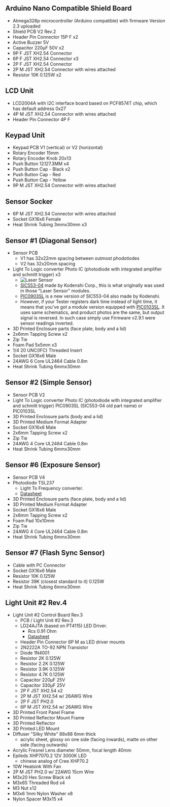 ## Arduino Nano Compatible Shield Board

- Atmega328p microcontroller (Arduino compatible) with firmware Version 2.3 uploaded
- Shield PCB V2 Rev.2
- Header Pin Connector 15P F x2
- Active Buzzer 5V
- Capacitor 220µF 50V x2
- 9P F JST XH2.54 Connector
- 6P F JST XH2.54 Connector x3
- 2P F JST XH2.54 Connector
- 2P M JST XH2.54 Connector with wires attached
- Resistor 10K 0.125W x2

## LCD Unit

- LCD2004A with I2C interface board based on PCF8574T chip, which has default address 0x27
- 4P M JST XH2.54 Connector with wires attached
- Header Pin Connector 4P F

## Keypad Unit

- Keypad PCB V1 (vertical) or V2 (horizontal)
- Rotary Encoder 15mm
- Rotary Encoder Knob 20x13
- Push Button 12*12*7.3MM x4
- Push Button Cap - Black x2
- Push Button Cap - Red
- Push Button Cap - Yellow
- 9P M JST XH2.54 Connector with wires attached

## Sensor Socker

- 6P M JST XH2.54 Connector with wires attached
- Socket GX16x6 Female
- Heat Shrink Tubing 3mmx30mm x3

## Sensor #1 (Diagonal Sensor)

- Sensor PCB
  - V1 has 32x22mm spacing between outmost phodotiodes
  - V2 has 32x20mm spacing
- Light To Logic converter Photo IC (photodiode with integrated amplifier and schmitt trigger) x3
  - ![Laser Sensor](https://github.com/srozum/film_camera_tester/blob/ff70038ed548a19df9affb2cfab41a057fedca4c/assets/images/laser%20sensor%20module.jpeg)
  - [SIC553-04](https://github.com/srozum/film_camera_tester/blob/ff70038ed548a19df9affb2cfab41a057fedca4c/assets/datasheets/SIC553-04.pdf) made by Kodenshi Corp., this is what originally was used in those "Laser Sensor" modules.
  - [PIC0903SL](https://github.com/srozum/film_camera_tester/blob/25081f90891dfd4f507b88cfab1606393add9a17/assets/datasheets/PIC0903SL-KODENSHI.pdf) is a new version of SIC553-04 also made by Kodenshi.
  - However, if your Tester registers dark time instead of light time, it means that you've got a module version equipped with [PIC0103SL](https://github.com/srozum/film_camera_tester/blob/25081f90891dfd4f507b88cfab1606393add9a17/assets/datasheets/PIC0103SL-KODENSHI.pdf). It uses same schematics, and product photos are the same, but output signal is reversed. In such case simply use Firmware v2.9.1 were sensor readings inverted.
- 3D Printed Enclosure parts (face plate, body and a lid)
- 2x6mm Tapping Screw x2
- Zip Tie
- Foam Pad 5x5mm x3
- 1/4 20 UNC(IFC) Threaded Insert
- Socket GX16x6 Male
- 24AWG 6 Core UL2464 Cable 0.8m
- Heat Shrink Tubing 6mmx30mm

## Sensor #2 (Simple Sensor)

- Sensor PCB V2
- Light To Logic converter Photo IC (photodiode with integrated amplifier and schmitt trigger) PIC0903SL (SIC553-04 old part name) or PIC0103SL
- 3D Printed Enclosure parts (body and a lid)
- 3D Printed Medium Format Adapter
- Socket GX16x6 Male
- 2x6mm Tapping Screw x2
- Zip Tie
- 24AWG 4 Core UL2464 Cable 0.8m
- Heat Shrink Tubing 6mmx30mm

## Sensor #6 (Exposure Sensor)

- Sensor PCB V4
- Photodiode TSL237
  - Light To Frequency converter.
  - [Datasheet](https://github.com/srozum/film_camera_tester/blob/ff70038ed548a19df9affb2cfab41a057fedca4c/assets/datasheets/TSL237.pdf)
- 3D Printed Enclosure parts (face plate, body and a lid)
- 3D Printed Medium Format Adapter
- Socket GX16x6 Male
- 2x6mm Tapping Screw x2
- Foam Pad 10x10mm
- Zip Tie
- 24AWG 4 Core UL2464 Cable 0.8m
- Heat Shrink Tubing 6mmx30mm

## Sensor #7 (Flash Sync Sensor)

- Cable with PC Connector
- Socket GX16x6 Male
- Resistor 10K 0.125W
- Resistor 39K (closest standard to it) 0.125W
- Heat Shrink Tubing 6mmx30mm

## Light Unit #2 Rev.4

- Light Unit #2 Control Board Rev.3
  - PCB / Light Unit #2 Rev.3
  - LD24AJTA (based on PT4115) LED Driver.
    - Rcs 0.91 Ohm
    - [Datasheet](https://github.com/srozum/film_camera_tester/blob/ff70038ed548a19df9affb2cfab41a057fedca4c/assets/datasheets/PT4115E.pdf)
  - Header Pin Connector 6P M as LED driver mounts
  - 2N2222A TO-92 NPN Transistor
  - Diode 1N4001
  - Resistor 2K 0.125W
  - Resistor 2.2K 0.125W
  - Resistor 3.9K 0.125W
  - Resistor 4.7K 0.125W
  - Capacitor 220µF 25V
  - Capacitor 330µF 25V
  - 2P F JST XH2.54 x2
  - 2P M JST XH2.54 w/ 26AWG Wire
  - 2P F JST PH2.0
  - 6P M JST XH2.54 w/ 26AWG Wire
- 3D Printed Front Panel Frame
- 3D Printed Reflector Mount Frame
- 3D Printed Reflector
- 3D Printed LED Mount
- Diffuser "Silky White" 88x88 6mm thick
  - acrylic sheet, glossy on one side (facing inwards), matte on other side (facing outwards)
- Acrylic Fresnel Lens diameter 50mm, focal length 40mm
- Epileds XHP7070.2 12V 3000K LED
  - chinese analog of Cree XHP70.2
- 10W Heatsink With Fan
- 2P M JST PH2.0 w/ 22AWG 15cm Wire
- M3x20 Hex Screw Black x4
- M3x65 Threaded Rod x4
- M3 Nut x12
- M3x6 1mm Nylon Washer x8
- Nylon Spacer M3x15 x4








